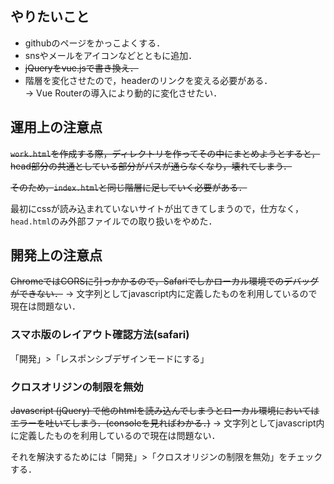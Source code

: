 ## やりたいこと
- githubのページをかっこよくする．
- snsやメールをアイコンなどとともに追加．
- ~~jQueryをvue.jsで書き換え．~~
- 階層を変化させたので，headerのリンクを変える必要がある．<br>
    → Vue Routerの導入により動的に変化させたい．

## 運用上の注意点
~~`work.html`を作成する際，ディレクトリを作ってその中にまとめようとすると，head部分の共通としている部分がパスが通らなくなり，壊れてしまう．~~

~~そのため，`index.html`と同じ階層に足していく必要がある．~~

最初にcssが読み込まれていないサイトが出てきてしまうので，仕方なく，`head.html`のみ外部ファイルでの取り扱いをやめた．

## 開発上の注意点
~~ChromeではCORSに引っかかるので，Safariでしかローカル環境でのデバッグができない．~~
→ 文字列としてjavascript内に定義したものを利用しているので現在は問題ない．

### スマホ版のレイアウト確認方法(safari)
「開発」>「レスポンシブデザインモードにする」

### クロスオリジンの制限を無効
~~Javascript (jQuery) で他のhtmlを読み込んでしまうとローカル環境においてはエラーを吐いてしまう．(consoleを見ればわかる．)~~
→ 文字列としてjavascript内に定義したものを利用しているので現在は問題ない．

それを解決するためには「開発」>「クロスオリジンの制限を無効」をチェックする．
